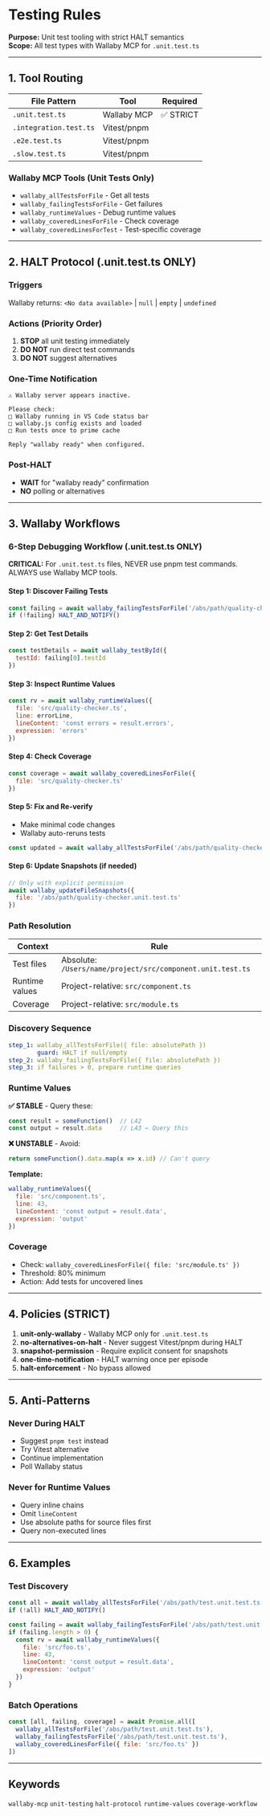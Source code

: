 # Testing Rules

**Purpose:** Unit test tooling with strict HALT semantics  
**Scope:** All test types with Wallaby MCP for `.unit.test.ts`

---

## 1. Tool Routing

| File Pattern | Tool | Required |
|-------------|------|----------|
| `.unit.test.ts` | Wallaby MCP | ✅ STRICT |
| `.integration.test.ts` | Vitest/pnpm | |
| `.e2e.test.ts` | Vitest/pnpm | |
| `.slow.test.ts` | Vitest/pnpm | |

### Wallaby MCP Tools (Unit Tests Only)
- `wallaby_allTestsForFile` - Get all tests
- `wallaby_failingTestsForFile` - Get failures
- `wallaby_runtimeValues` - Debug runtime values
- `wallaby_coveredLinesForFile` - Check coverage
- `wallaby_coveredLinesForTest` - Test-specific coverage

---

## 2. HALT Protocol (.unit.test.ts ONLY)

### Triggers
Wallaby returns: `<No data available>` | `null` | `empty` | `undefined`

### Actions (Priority Order)
1. **STOP** all unit testing immediately
2. **DO NOT** run direct test commands
3. **DO NOT** suggest alternatives

### One-Time Notification
```
⚠️ Wallaby server appears inactive.

Please check:
□ Wallaby running in VS Code status bar
□ wallaby.js config exists and loaded
□ Run tests once to prime cache

Reply "wallaby ready" when configured.
```

### Post-HALT
- **WAIT** for "wallaby ready" confirmation
- **NO** polling or alternatives

---

## 3. Wallaby Workflows

### 6-Step Debugging Workflow (.unit.test.ts ONLY)

**CRITICAL:** For `.unit.test.ts` files, NEVER use pnpm test commands. ALWAYS use Wallaby MCP tools.

#### Step 1: Discover Failing Tests
```javascript
const failing = await wallaby_failingTestsForFile('/abs/path/quality-checker.unit.test.ts')
if (!failing) HALT_AND_NOTIFY()
```

#### Step 2: Get Test Details
```javascript
const testDetails = await wallaby_testById({ 
  testId: failing[0].testId 
})
```

#### Step 3: Inspect Runtime Values
```javascript
const rv = await wallaby_runtimeValues({
  file: 'src/quality-checker.ts',
  line: errorLine,
  lineContent: 'const errors = result.errors',
  expression: 'errors'
})
```

#### Step 4: Check Coverage
```javascript
const coverage = await wallaby_coveredLinesForFile({ 
  file: 'src/quality-checker.ts' 
})
```

#### Step 5: Fix and Re-verify
- Make minimal code changes
- Wallaby auto-reruns tests
```javascript
const updated = await wallaby_allTestsForFile('/abs/path/quality-checker.unit.test.ts')
```

#### Step 6: Update Snapshots (if needed)
```javascript
// Only with explicit permission
await wallaby_updateFileSnapshots({ 
  file: '/abs/path/quality-checker.unit.test.ts' 
})
```

### Path Resolution
| Context | Rule |
|---------|------|
| Test files | Absolute: `/Users/name/project/src/component.unit.test.ts` |
| Runtime values | Project-relative: `src/component.ts` |
| Coverage | Project-relative: `src/module.ts` |

### Discovery Sequence
```yaml
step_1: wallaby_allTestsForFile({ file: absolutePath })
        guard: HALT if null/empty
step_2: wallaby_failingTestsForFile({ file: absolutePath })
step_3: if failures > 0, prepare runtime queries
```

### Runtime Values

**✅ STABLE** - Query these:
```javascript
const result = someFunction()  // L42
const output = result.data     // L43 ← Query this
```

**❌ UNSTABLE** - Avoid:
```javascript
return someFunction().data.map(x => x.id) // Can't query
```

**Template:**
```javascript
wallaby_runtimeValues({
  file: 'src/component.ts',
  line: 43,
  lineContent: 'const output = result.data',
  expression: 'output'
})
```

### Coverage
- Check: `wallaby_coveredLinesForFile({ file: 'src/module.ts' })`
- Threshold: 80% minimum
- Action: Add tests for uncovered lines

---

## 4. Policies (STRICT)

1. **unit-only-wallaby** - Wallaby MCP only for `.unit.test.ts`
2. **no-alternatives-on-halt** - Never suggest Vitest/pnpm during HALT
3. **snapshot-permission** - Require explicit consent for snapshots
4. **one-time-notification** - HALT warning once per episode
5. **halt-enforcement** - No bypass allowed

---

## 5. Anti-Patterns

### Never During HALT
- Suggest `pnpm test` instead
- Try Vitest alternative
- Continue implementation
- Poll Wallaby status

### Never for Runtime Values
- Query inline chains
- Omit `lineContent`
- Use absolute paths for source files first
- Query non-executed lines

---

## 6. Examples

### Test Discovery
```javascript
const all = await wallaby_allTestsForFile('/abs/path/test.unit.test.ts')
if (!all) HALT_AND_NOTIFY()

const failing = await wallaby_failingTestsForFile('/abs/path/test.unit.test.ts')
if (failing.length > 0) {
  const rv = await wallaby_runtimeValues({
    file: 'src/foo.ts',
    line: 43,
    lineContent: 'const output = result.data',
    expression: 'output'
  })
}
```

### Batch Operations
```javascript
const [all, failing, coverage] = await Promise.all([
  wallaby_allTestsForFile('/abs/path/test.unit.test.ts'),
  wallaby_failingTestsForFile('/abs/path/test.unit.test.ts'),
  wallaby_coveredLinesForFile({ file: 'src/foo.ts' })
])
```

---

## Keywords
`wallaby-mcp` `unit-testing` `halt-protocol` `runtime-values` `coverage-workflow`